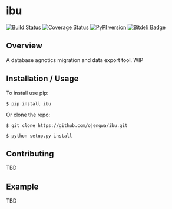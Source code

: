 ibu
===============================
[![Build Status](https://travis-ci.org/ojengwa/ibu.svg?branch=master)](https://travis-ci.org/ojengwa/ibu) [![Coverage Status](https://coveralls.io/repos/github/ojengwa/ibu/badge.svg?branch=master)](https://coveralls.io/github/ojengwa/ibu?branch=master) [![PyPI version](https://badge.fury.io/py/ibu.svg)](https://badge.fury.io/py/ibu) [![Bitdeli Badge](https://d2weczhvl823v0.cloudfront.net/ojengwa/ibu/trend.png)](https://bitdeli.com/free "Bitdeli Badge")

Overview
--------

A database agnotics migration and data export tool. WIP

Installation / Usage
--------------------

To install use pip:

    $ pip install ibu


Or clone the repo:

    $ git clone https://github.com/ojengwa/ibu.git

    $ python setup.py install

Contributing
------------

TBD

Example
-------

TBD


